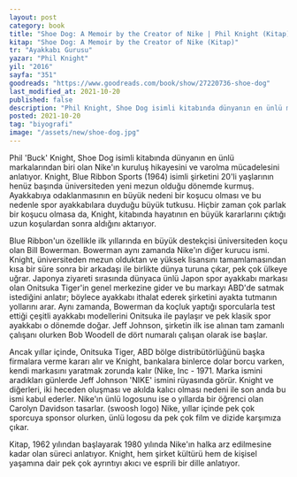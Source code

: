 ```yaml
---
layout: post
category: book
title: "Shoe Dog: A Memoir by the Creator of Nike | Phil Knight (Kitap)"
kitap: "Shoe Dog: A Memoir by the Creator of Nike (Kitap)"
tr: "Ayakkabı Gurusu"
yazar: "Phil Knight"
yil: "2016"
sayfa: "351"
goodreads: "https://www.goodreads.com/book/show/27220736-shoe-dog"
last_modified_at: 2021-10-20
published: false
description: "Phil Knight, Shoe Dog isimli kitabında dünyanın en ünlü markalarından biri olan Nike'ın kuruluş hikayesini ve varolma mücadelesini anlatıyor."
posted: 2021-10-20
tag: "biyografi"
image: "/assets/new/shoe-dog.jpg"
---
```


Phil 'Buck' Knight, Shoe Dog isimli kitabında dünyanın en ünlü markalarından biri olan Nike'ın kuruluş hikayesini ve varolma mücadelesini anlatıyor. Knight, Blue Ribbon Sports (1964) isimli şirketini 20'li yaşlarının henüz başında üniversiteden yeni mezun olduğu dönemde kurmuş. Ayakkabıya odaklanmasının en büyük nedeni bir koşucu olması ve bu nedenle spor ayakkabılara duyduğu büyük tutkusu. Hiçbir zaman çok parlak bir koşucu olmasa da, Knight, kitabında hayatının en büyük kararlarını çıktığı uzun koşulardan sonra aldığını aktarıyor.

Blue Ribbon'un özellikle ilk yıllarında en büyük destekçisi üniversiteden koçu olan Bill Bowerman. Bowerman aynı zamanda Nike'ın diğer kurucu ismi. Knight, üniversiteden mezun olduktan ve yüksek lisansını tamamlamasından kısa bir süre sonra bir arkadaşı ile birlikte dünya turuna çıkar, pek çok ülkeye uğrar. Japonya ziyareti sırasında dünyaca ünlü Japon spor ayakkabı markası olan Onitsuka Tiger'in genel merkezine gider ve bu markayı ABD'de satmak istediğini anlatır; böylece ayakkabı ithalat ederek şirketini ayakta tutmanın yollarını arar. Aynı zamanda, Bowerman da koçluk yaptığı sporcularla test ettiği çeşitli ayakkabı modellerini Onitsuka ile paylaşır ve pek klasik spor ayakkabı o dönemde doğar. Jeff Johnson, şirketin ilk ise alınan tam zamanlı çalışanı olurken Bob Woodell de dört numaralı çalışan olarak ise başlar.

Ancak yıllar içinde, Onitsuka Tiger, ABD bölge distribütörlüğünü başka firmalara verme kararı alır ve Knight, bankalara binlerce dolar borcu varken, kendi markasını yaratmak zorunda kalır (Nike, Inc - 1971. Marka ismini aradıkları günlerde Jeff Johnson 'NIKE' ismini rüyasında görür. Knight ve diğerleri, iki heceden oluşması ve akılda kalıcı olması nedeni ile son anda bu ismi kabul ederler. Nike'ın ünlü logosunu ise o yıllarda bir öğrenci olan Carolyn Davidson tasarlar. (swoosh logo) Nike, yıllar içinde pek çok sporcuya sponsor olurken, ünlü logosu da pek çok film ve dizide karşımıza çıkar.

Kitap, 1962 yılından başlayarak 1980 yılında Nike'ın halka arz edilmesine kadar olan süreci anlatıyor. Knight, hem şirket kültürü hem de kişisel yaşamına dair pek çok ayrıntıyı akıcı ve esprili bir dille anlatıyor.
